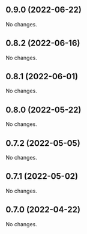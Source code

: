## 0.9.0 (2022-06-22)

No changes.

## 0.8.2 (2022-06-16)

No changes.

## 0.8.1 (2022-06-01)

No changes.

## 0.8.0 (2022-05-22)

No changes.

## 0.7.2 (2022-05-05)

No changes.

## 0.7.1 (2022-05-02)

No changes.

## 0.7.0 (2022-04-22)

No changes.
